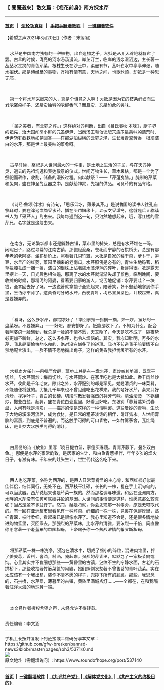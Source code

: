 ### 【 闈闈道來】散文篇：《梅花前身》南方採水芹
------------------------

#### [首页](https://github.com/gfw-breaker/banned-news3/blob/master/README.md) &nbsp;&nbsp;|&nbsp;&nbsp; [法轮功真相](https://github.com/begood0513/basic/blob/master/README.md)  &nbsp;&nbsp;|&nbsp;&nbsp; [手把手翻墙教程](https://github.com/gfw-breaker/guides/wiki)  &nbsp;&nbsp;|&nbsp;&nbsp; [一键翻墙软件](https://github.com/gfw-breaker/nogfw/blob/master/README.md)  



<div><div class="Content__Wrapper sc-1bvya0-0 grZQxZ">
 <p class="meta-top">
  <span class="meta">
   【希望之声2021年8月20日】（作者：宋闱闱）
  </span>
 </p>
 <div class="sqs-block html-block sqs-block-html" data-block-type="2" id="block-ddf4e30d9a8976a11da2">
  <div class="sqs-block-content">
   <p class="preFade fadeIn" style="white-space:pre-wrap;transition-timing-function:ease;transition-duration:0.9s;transition-delay:0.3s">
    水芹是中国南方独有的一种植物，出自造物之手，大抵是从开天辟地就有它了罢。古早的时候，清亮的河水汤汤漫流，岸芷汀兰，临岸的浅水湿沼边，生长著一丛丛水灵灵的青色芹菜，根株生长在沙土中，柔曼有节，茎叶在水中亭亭伸张，随水招伏。那是诗经里的事物，万物有情有意，天地之间，也歌也颂，却衹是一种思无邪。
   </p>
   <p class="preFade fadeIn" style="white-space:pre-wrap;transition-timing-function:ease;transition-duration:0.9s;transition-delay:0.315789s">
    第一个将水芹采起来的人，真是个诗意之人啊！大抵是因为它的枝条纤细而生发浓密的样子，还是它独特的浓郁香气？而且它，又是如此的美味。
   </p>
   <p class="preFade fadeIn" style="white-space:pre-wrap;transition-timing-function:ease;transition-duration:0.9s;transition-delay:0.331579s">
    「菜之美者，有云梦之芹。」这样绝对的判断，出自《吕氏春秋·本味》，厨子界的祖先，治大国如烹小鲜的元圣伊尹，当商汤王和他谈起天底下最美味的蔬菜时，伊尹斩钉截铁地如是回答——在那湖泊纵横的云梦之泽，生长著青翠芳香，根须洁白的水芹，那是世上最美味的菜肴呀。
   </p>
   <p class="preFade fadeIn" style="white-space:pre-wrap;transition-timing-function:ease;transition-duration:0.9s;transition-delay:0.347368s">
    古早时候，祭祀是人世间最大的一件事，是土地上生活的子民，与在天的神灵，逝去的先祖沟通和表达敬意的仪式。世间万物生长，草木荣枯，都是一个为了祭祀而耕作，收割，储备的漫长过程。何以献祭？——「芹菹兔醢。」腌制的芹菜和兔肉，盛在神圣的豆器之中，是献给神灵，先祖的供品。可见芹的有品有格。
   </p>
   <p class="preFade fadeIn" style="white-space:pre-wrap;transition-timing-function:ease;transition-duration:0.9s;transition-delay:0.363158s">
    《诗经·鲁颂·泮水》有诗句，「思乐泮水，薄采其芹。」是说鲁国的读书人往孔庙祭拜时，要在泮池中摘采水芹，插在头巾帽缘上，以示文采增光。这就是后人称读书人为「采芹人」的由来。我每每遇到这一句，只油然地想起来，哦，写红楼的雪芹兄，名字就是这般由来。
   </p>
   <p class="preFade fadeIn" style="white-space:pre-wrap;transition-timing-function:ease;transition-duration:0.9s;transition-delay:0.378947s">
    在南方，无论繁华都市还是僻静古镇，菜市里的摊头，总是有水芹堆在一码。闲暇日子，路过寻常的江南古镇，那饱经沧桑，苍老而宁静的石拱桥头，总是有那年老的老阿婆，坐在桥阶上，照看著几只竹篮，大抵是自家的梅干菜，萝卜干，笋豆，水里产的红菱，菜园里摘来的老南瓜。水芹照例是必有的，青生生地码著，稻草拦腰扎成一捆一捆，洁白的根株上沾著些水藻浮萍的碎叶，新鲜得很。衹是露天里摆上一天，日光风色相催逼，那离了水的水芹就渐渐失却了颜色，临到晚间，要收摊的时候，那精明的阿婆，看著要归家的游人，饶舌地促销：水芹要哇？一块钱，全拿回去好了呀。一边说著就拿袋子全兜起来，陪著笑，好不慇勤地塞到你手里，生怕你不肯了。这黄昏时分的水芹，白梗青叶，均已显黄菜色，计较起来，真是要嫌弃的。
   </p>
   <p class="preFade fadeIn" style="white-space:pre-wrap;transition-timing-function:ease;transition-duration:0.9s;transition-delay:0.394737s">
    「看呀，这么多水芹，都给你好了！拿回家掐一掐摘一摘，炒一炒，蛮好的一盘菜呀。不要嫌弃。」——好吧，都安排好了。衹能是收下了。不知为什么，配合著阿婆的一脸慇勤，我总是一脸的不情不愿，天又晚了，今天是吃不成了，隔夜势必更加不新鲜，总之，这么多水芹，也令人烦恼的。其实，我心知肚明，再多的水芹，我总是要愉快地吃完的，绝对没有嫌多了的道理。我也不知道我干嘛要情不自禁地配合演出，一脸不情不愿地掏出角子。这样的黄昏我担忧著所有的水芹。
   </p>
   <p class="preFade fadeIn" style="white-space:pre-wrap;transition-timing-function:ease;transition-duration:0.9s;transition-delay:0.410526s">
    大抵南方任何一间餐厅食肆，菜单上总是有一盘水芹，素炒嫌其单调，豆腐干切丝，与水芹同炒；梅肉切丝，与水芹同炒。在家里吃也是大抵如此。香干肉丝炒水芹，彼此是千年老友。除此之外，水芹配别的却是罕见。她是清贞的一味菜肴，不能随便将就的。大抵几千年来也不曾见谁吃出花样来。我的嗜好水芹，素来只好清炒，择净叶子，青白的长梗，切段时散发著强烈的芬芳气味。清油滚烫，下锅翻炒，撒些白盐，起锅，盛在青花白瓷盘里，好看且好吃。东坡词「蓼茸蒿笋试春盘，人间有味是清欢」——描述的便是这样的一种情味罢。这些曼妙的青物，生长于大地的溪渠河流畔，成为食材，是日常的粗茶淡饭的相伴，清好隽永。人世间膏腴的富丽，到底是不普遍的。而这触手可得的可口青物，一如竹篱茅舍，瓦灶绳床，是普罗大众触手可得的清好。
   </p>
   <p class="preFade fadeIn" style="white-space:pre-wrap;transition-timing-function:ease;transition-duration:0.9s;transition-delay:0.426316s">
    白居易的诗《放鱼》里写「晓日提竹篮，家僮买春蔬。青青芹蕨下，叠卧双白鱼。」那便是水芹的家常韵致，是居家的生计，和白鱼青葱相伴，年年岁岁的烟火日子，有滋有味。千年来的灶头生计，世世代代这么吃下来。
   </p>
   <p class="preFade fadeIn" style="white-space:pre-wrap;transition-timing-function:ease;transition-duration:0.9s;transition-delay:0.442105s">
    西人也吃芹菜，俗称为西芹的，是西人日常菜肴里的主心骨，和西红柿好似最佳伴侣，结伴同行，无处不在。西芹枝干壮硕，长长的一株，握在手上沉甸甸的，可以当武器。西芹说起来也是芹菜一族的，然而那格调与味道，和远在亚洲南方，水畔的水芹没有任何可联姻并论的基因。人世间的事情便是这样，谁愿意那么较真呢？当然是差不多就行了。然而，越是将就，你会发现那一种事务，原是无可取代的。有一回在亚洲超市里看见有一种芹菜，纤细的一株一株，包裹在保鲜膜里，茎杆青翠，枝叶柔细，看起来已是很像水芹了。我心里知道不会是，还是很多情地放进购物篮里，买回家去。那强烈的芹菜味，比水芹的清雅，要浓烈一千倍，简直像你思念著一个老蓝布的中国祖母，上帝赐予你一个热烈浓情的俄罗斯祖母。
   </p>
   <p class="preFade fadeIn" style="white-space:pre-wrap;transition-timing-function:ease;transition-duration:0.9s;transition-delay:0.457895s">
    将那芹菜一株一株洗净，浸泡在清水中，切成了细小的碎粒，混进肉馅里，拌了姜姜蒜，香料，酱油，料酒，腌起来。强烈的芹香里，默默包了一案板菜肉馄饨。心里其实并不肯细想那些——黄昏里的古镇，波纹不生的宁静水面，古老的石拱桥下，那些收拾著竹篓菜筐的阿婆，她们照例发愁著不曾售罄的青叶蔬菜。实在太应该有一个我出现，装作不情不愿的样子，兜揽下所有的蔬菜。那些，我思念的，石拱桥，水芹菜，薄暮里的古镇，黄昏里满城点灯......——全都在，在和我隔著汪洋大海的地球另一端。
   </p>
   <p class="preFade fadeIn" style="white-space:pre-wrap;transition-timing-function:ease;transition-duration:0.9s;transition-delay:0.457895s">
    本文经作者授权希望之声，未经允许不得转载。
   </p>
  </div>
 </div>
 <p class="meta-btm">
  责任编辑：李文涵
 </p>
</div>
</div>
<hr/>
手机上长按并复制下列链接或二维码分享本文章：<br/>
https://github.com/gfw-breaker/banned-news3/blob/master/pages/soh3/537140.md <br/>
<a href='https://github.com/gfw-breaker/banned-news3/blob/master/pages/soh3/537140.md'><img src='https://github.com/gfw-breaker/banned-news3/blob/master/pages/soh3/537140.md.png'/></a> <br/>
原文地址（需翻墙访问）：https://www.soundofhope.org/post/537140


------------------------
#### [首页](https://github.com/gfw-breaker/banned-news3/blob/master/README.md) &nbsp;|&nbsp; [一键翻墙软件](https://github.com/gfw-breaker/nogfw/blob/master/README.md) &nbsp;| [《九评共产党》](https://github.com/gfw-breaker/9ping.md/blob/master/README.md#九评之一评共产党是什么) | [《解体党文化》](https://github.com/gfw-breaker/jtdwh.md/blob/master/README.md) | [《共产主义的终极目的》](https://github.com/gfw-breaker/gczydzjmd.md/blob/master/README.md)


<img src='http://gfw-breaker.win/banned-news3/pages/soh3/537140.md' width='0px' height='0px'/>